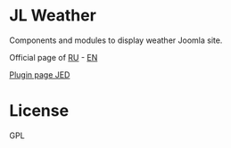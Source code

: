 # JL Weather
Components and modules to display weather Joomla site.

Official page of [RU](http://joomline.ru/rasshirenija/komponenty/jlweather.html) - [EN](http://joomline.org/extensions/component-for-joomla/jlweather.html)

[Plugin page JED](https://extensions.joomla.org/extension/maps-a-weather/weather/jl-weather)

# License
GPL
